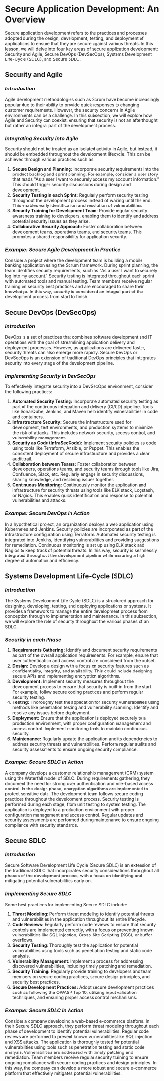  # Secure Application Development: An Overview

Secure application development refers to the practices and processes adopted during the design, development, testing, and deployment of applications to ensure that they are secure against various threats. In this lesson, we will delve into four key areas of secure application development: Security and Agile, Secure DevOps (DevSecOps), Systems Development Life-Cycle (SDLC), and Secure SDLC.

## **Security and Agile**

### *Introduction*

Agile development methodologies such as Scrum have become increasingly popular due to their ability to provide quick responses to changing customer requirements. However, the security concerns in Agile environments can be a challenge. In this subsection, we will explore how Agile and Security can coexist, ensuring that security is not an afterthought but rather an integral part of the development process.

### *Integrating Security into Agile*

Security should not be treated as an isolated activity in Agile, but instead, it should be embedded throughout the development lifecycle. This can be achieved through various practices such as:

1. **Secure Design and Planning:** Incorporate security requirements into the product backlog and sprint planning. For example, consider a user story that reads "As a user I want to securely access my account information." This should trigger security discussions during design and development.
2. **Security Testing in each Sprint:** Regularly perform security testing throughout the development process instead of waiting until the end. This enables early identification and resolution of vulnerabilities.
3. **Security Training for Development Team**: Provide regular security awareness training to developers, enabling them to identify and address potential security issues as they arise.
4. **Collaborative Security Approach:** Foster collaboration between development teams, operations teams, and security teams. This promotes a shared responsibility for application security.

### *Example: Secure Agile Development in Practice*

Consider a project where the development team is building a mobile banking application using the Scrum framework. During sprint planning, the team identifies security requirements, such as "As a user I want to securely log into my account." Security testing is integrated throughout each sprint with automated tools and manual testing. Team members receive regular training on security best practices and are encouraged to share their knowledge. In this way, security is considered an integral part of the development process from start to finish.

## **Secure DevOps (DevSecOps)**

### *Introduction*

DevOps is a set of practices that combines software development and IT operations with the goal of streamlining application delivery and deployment processes. However, as applications are delivered faster, security threats can also emerge more rapidly. Secure DevOps or DevSecOps is an extension of traditional DevOps principles that integrates security into every stage of the development pipeline.

### *Implementing Security in DevSecOps*

To effectively integrate security into a DevSecOps environment, consider the following practices:

1. **Automated Security Testing:** Incorporate automated security testing as part of the continuous integration and delivery (CI/CD) pipeline. Tools like SonarQube, Jenkins, and Maven help identify vulnerabilities in code and containers.
2. **Infrastructure Security:** Secure the infrastructure used for development, test environments, and production systems to minimize the risk of attacks. This includes network security, access control, and vulnerability management.
3. **Security as Code (InfraSecCode):** Implement security policies as code using tools like Terraform, Ansible, or Puppet. This enables the consistent deployment of secure infrastructure and provides a clear audit trail.
4. **Collaboration between Teams:** Foster collaboration between developers, operations teams, and security teams through tools like Jira, Confluence, Slack, etc. Regularly engage in security discussions, sharing knowledge, and resolving issues together.
5. **Continuous Monitoring:** Continuously monitor the application and infrastructure for security threats using tools like ELK stack, Logstash, or Nagios. This enables quick identification and response to potential vulnerabilities and attacks.

### *Example: Secure DevOps in Action*

In a hypothetical project, an organization deploys a web application using Kubernetes and Jenkins. Security policies are incorporated as part of the infrastructure configuration using Terraform. Automated security testing is integrated into Jenkins, identifying vulnerabilities and providing suggestions for remediation. Continuous monitoring is set up using ELK stack and Nagios to keep track of potential threats. In this way, security is seamlessly integrated throughout the development pipeline while ensuring a high degree of automation and efficiency.

## **Systems Development Life-Cycle (SDLC)**

### *Introduction*

The Systems Development Life Cycle (SDLC) is a structured approach for designing, developing, testing, and deploying applications or systems. It provides a framework to manage the entire development process from conception through to implementation and maintenance. In this subsection, we will explore the role of security throughout the various phases of an SDLC.

### *Security in each Phase*

1. **Requirements Gathering:** Identify and document security requirements as part of the overall application requirements. For example, ensure that user authentication and access control are considered from the outset.
2. **Design:** Develop a design with a focus on security features such as confidentiality, integrity, and availability. This could include designing secure APIs and implementing encryption algorithms.
3. **Development:** Implement security measures throughout the development process to ensure that security is built-in from the start. For example, follow secure coding practices and perform regular security testing.
4. **Testing:** Thoroughly test the application for security vulnerabilities using methods like penetration testing and vulnerability scanning. Identify and resolve any issues before deployment.
5. **Deployment:** Ensure that the application is deployed securely to a production environment, with proper configuration management and access control. Implement monitoring tools to maintain continuous security.
6. **Maintenance:** Regularly update the application and its dependencies to address security threats and vulnerabilities. Perform regular audits and security assessments to ensure ongoing security compliance.

### *Example: Secure SDLC in Action*

A company develops a customer relationship management (CRM) system using the Waterfall model of SDLC. During requirements gathering, they document the need for strong user authentication and role-based access control. In the design phase, encryption algorithms are implemented to protect sensitive data. The development team follows secure coding practices throughout the development process. Security testing is performed during each stage, from unit testing to system testing. The application is deployed to a production environment with proper configuration management and access control. Regular updates and security assessments are performed during maintenance to ensure ongoing compliance with security standards.

## **Secure SDLC**

### *Introduction*

Secure Software Development Life Cycle (Secure SDLC) is an extension of the traditional SDLC that incorporates security considerations throughout all phases of the development process, with a focus on identifying and mitigating potential vulnerabilities early on.

### *Implementing Secure SDLC*

Some best practices for implementing Secure SDLC include:

1. **Threat Modeling:** Perform threat modeling to identify potential threats and vulnerabilities in the application throughout its entire lifecycle.
2. **Code Reviews:** Regularly perform code reviews to ensure that security controls are implemented correctly, with a focus on preventing known vulnerabilities like SQL injection, Cross-Site Scripting (XSS), or buffer overflows.
3. **Security Testing:** Thoroughly test the application for potential vulnerabilities using tools such as penetration testing and static code analysis.
4. **Vulnerability Management:** Implement a process for addressing discovered vulnerabilities, including timely patching and remediation.
5. **Security Training:** Regularly provide training to developers and team members on secure coding practices, secure design principles, and security best practices.
6. **Secure Development Practices:** Adopt secure development practices such as following the OWASP Top 10, utilizing input validation techniques, and ensuring proper access control mechanisms.

### *Example: Secure SDLC in Action*

Consider a company developing a web-based e-commerce platform. In their Secure SDLC approach, they perform threat modeling throughout each phase of development to identify potential vulnerabilities. Regular code reviews are performed to prevent known vulnerabilities like SQL injection and XSS attacks. The application is thoroughly tested for potential vulnerabilities using tools such as penetration testing and static code analysis. Vulnerabilities are addressed with timely patching and remediation. Team members receive regular security training to ensure ongoing compliance with secure coding practices and design principles. In this way, the company can develop a more robust and secure e-commerce platform that effectively mitigates potential vulnerabilities.